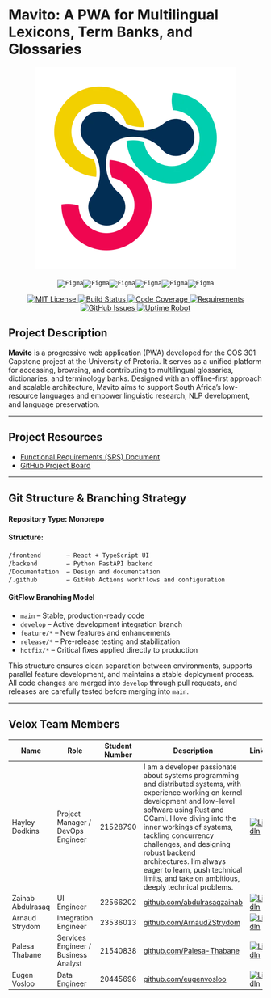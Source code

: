 # Mavito: A PWA for Multilingual Lexicons, Term Banks, and Glossaries
<p align="center">
    <img src="frontend/public/DFSI_Logo.png" alt="banner"/>
</p>

<div align="center">
<code><img width="50" src="https://raw.githubusercontent.com/marwin1991/profile-technology-icons/refs/heads/main/icons/figma.png" alt="Figma"/></code><code><img width="50" src="https://raw.githubusercontent.com/marwin1991/profile-technology-icons/refs/heads/main/icons/react.png" alt="Figma"/></code><code><img width="50" src="https://raw.githubusercontent.com/marwin1991/profile-technology-icons/refs/heads/main/icons/typescript.png" alt="Figma"/></code><code><img width="50" src="https://raw.githubusercontent.com/marwin1991/profile-technology-icons/refs/heads/main/icons/vite.png" alt="Figma"/></code><code><img width="50" src="https://raw.githubusercontent.com/marwin1991/profile-technology-icons/refs/heads/main/icons/python.png" alt="Figma"/></code><code><img width="50" src="https://raw.githubusercontent.com/marwin1991/profile-technology-icons/refs/heads/main/icons/gcp.png" alt="Figma"/></code>
</div>

<p align="center">
  <a href="https://choosealicense.com/licenses/mit/">
    <img src="https://img.shields.io/badge/License-MIT-green.svg" alt="MIT License"/>
  </a>
  <a href="https://github.com/COS301-SE-2025/Mavito/actions">
    <img src="https://img.shields.io/github/actions/workflow/status/COS301-SE-2025/Mavito/ci.yml?branch=main" alt="Build Status"/>
  </a>
  <a href="https://codecov.io/gh/COS301-SE-2025/Mavito">
    <img src="https://img.shields.io/codecov/c/github/COS301-SE-2025/Mavito" alt="Code Coverage"/>
  </a>
  <a href="https://github.com/COS301-SE-2025/Mavito">
    <img src="https://img.shields.io/badge/requirements-purple" alt="Requirements"/>
  </a>
  <a href="https://github.com/COS301-SE-2025/Mavito/issues">
    <img src="https://img.shields.io/github/issues/COS301-SE-2025/Mavito" alt="GitHub Issues"/>
  </a>
  <a href="https://uptimerobot.com/">
    <img src="https://img.shields.io/uptimerobot/status/m788123456-123456789abcdef" alt="Uptime Robot"/>
  </a>
</p>


## Project Description
**Mavito** is a progressive web application (PWA) developed for the COS 301 Capstone project at the University of Pretoria. It serves as a unified platform for accessing, browsing, and contributing to multilingual glossaries, dictionaries, and terminology banks. Designed with an offline-first approach and scalable architecture, Mavito aims to support South Africa’s low-resource languages and empower linguistic research, NLP development, and language preservation.


---

## Project Resources
* [Functional Requirements (SRS) Document](#)
* [GitHub Project Board](https://github.com/COS301-SE-2025/Mavito/projects)

---

## Git Structure & Branching Strategy

#### **Repository Type**: Monorepo
#### **Structure**:

```
/frontend       → React + TypeScript UI  
/backend        → Python FastAPI backend  
/Documentation  → Design and documentation  
/.github        → GitHub Actions workflows and configuration  
```

#### **GitFlow Branching Model**
  * `main` – Stable, production-ready code
  * `develop` – Active development integration branch
  * `feature/*` – New features and enhancements
  * `release/*` – Pre-release testing and stabilization
  * `hotfix/*` – Critical fixes applied directly to production

This structure ensures clean separation between environments, supports parallel feature development, and maintains a stable deployment process. All code changes are merged into `develop` through pull requests, and releases are carefully tested before merging into `main`.

---

## Velox Team Members

| Name              | Role                        | Student Number | Description                             | LinkedIn                                                                 |
|-------------------|-----------------------------|----------------|--------------------------------------------|--------------------------------------------------------------------------|
| Hayley Dodkins    | Project Manager / DevOps Engineer | 21528790       |  I am a developer passionate about systems programming and distributed systems, with experience working on kernel development and low-level software using Rust and OCaml. I love diving into the inner workings of systems, tackling concurrency challenges, and designing robust backend architectures. I’m always eager to learn, push technical limits, and take on ambitious, deeply technical problems.      | [![LinkedIn](https://img.shields.io/badge/LinkedIn-blue?logo=linkedin&logoColor=white)](https://www.linkedin.com/in/hayley-dodkins-867126222/) |
| Zainab Abdulrasaq | UI Engineer           | 22566202       | [github.com/abdulrasaqzainab](https://github.com/abdulrasaqzainab)       | [![LinkedIn](https://img.shields.io/badge/LinkedIn-blue?logo=linkedin&logoColor=white)](https://www.linkedin.com/in/zainab-abdulrasaq) |
| Arnaud Strydom    | Integration Engineer           | 23536013       | [github.com/ArnaudZStrydom](https://github.com/ArnaudZStrydom)       | [![LinkedIn](https://img.shields.io/badge/LinkedIn-blue?logo=linkedin&logoColor=white)](https://www.linkedin.com/in/arnaud-zander-strydom-44a95a319/) |
| Palesa Thabane    | Services Engineer / Business Analyst           | 21540838       | [github.com/Palesa-Thabane](https://github.com/Palesa-Thabane)       | [![LinkedIn](https://img.shields.io/badge/LinkedIn-blue?logo=linkedin&logoColor=white)](https://www.linkedin.com/in/palesa-thabane-943604364/) |
| Eugen Vosloo      | Data Engineer               | 20445696        | [github.com/eugenvosloo](https://github.com/eugenvosloo)         | [![LinkedIn](https://img.shields.io/badge/LinkedIn-blue?logo=linkedin&logoColor=white)](https://www.linkedin.com/in/eugen-vosloo-aa2522353/) |


